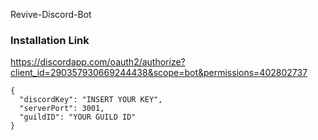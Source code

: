 Revive-Discord-Bot

### Installation Link
https://discordapp.com/oauth2/authorize?client_id=290357930669244438&scope=bot&permissions=402802737

```
{
  "discordKey": "INSERT YOUR KEY",
  "serverPort": 3001,
  "guildID": "YOUR GUILD ID"
}
```